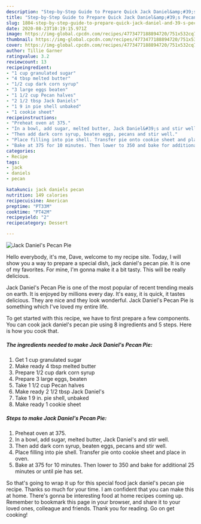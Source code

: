 ```yaml
---
description: "Step-by-Step Guide to Prepare Quick Jack Daniel&amp;#39;s Pecan Pie"
title: "Step-by-Step Guide to Prepare Quick Jack Daniel&amp;#39;s Pecan Pie"
slug: 1804-step-by-step-guide-to-prepare-quick-jack-daniel-and-39-s-pecan-pie
date: 2020-08-23T10:19:15.971Z
image: https://img-global.cpcdn.com/recipes/4773477188894720/751x532cq70/jack-daniels-pecan-pie-recipe-main-photo.jpg
thumbnail: https://img-global.cpcdn.com/recipes/4773477188894720/751x532cq70/jack-daniels-pecan-pie-recipe-main-photo.jpg
cover: https://img-global.cpcdn.com/recipes/4773477188894720/751x532cq70/jack-daniels-pecan-pie-recipe-main-photo.jpg
author: Tillie Garner
ratingvalue: 3.2
reviewcount: 13
recipeingredient:
- "1 cup granulated sugar"
- "4 tbsp melted butter"
- "1/2 cup dark corn syrup"
- "3 large eggs beaten"
- "1 1/2 cup Pecan halves"
- "2 1/2 tbsp Jack Daniels"
- "1 9 in pie shell unbaked"
- "1 cookie sheet"
recipeinstructions:
- "Preheat oven at 375."
- "In a bowl, add sugar, melted butter, Jack Daniel&#39;s and stir well."
- "Then add dark corn syrup, beaten eggs, pecans and stir well."
- "Place filling into pie shell. Transfer pie onto cookie sheet and place in oven."
- "Bake at 375 for 10 minutes. Then lower to 350 and bake for additional 25 minutes or until pie has set."
categories:
- Recipe
tags:
- jack
- daniels
- pecan

katakunci: jack daniels pecan 
nutrition: 149 calories
recipecuisine: American
preptime: "PT33M"
cooktime: "PT42M"
recipeyield: "2"
recipecategory: Dessert

---
```



![Jack Daniel&#39;s Pecan Pie](https://img-global.cpcdn.com/recipes/4773477188894720/751x532cq70/jack-daniels-pecan-pie-recipe-main-photo.jpg)

Hello everybody, it's me, Dave, welcome to my recipe site. Today, I will show you a way to prepare a special dish, jack daniel&#39;s pecan pie. It is one of my favorites. For mine, I'm gonna make it a bit tasty. This will be really delicious.



Jack Daniel&#39;s Pecan Pie is one of the most popular of recent trending meals on earth. It is enjoyed by millions every day. It's easy, it is quick, it tastes delicious. They are nice and they look wonderful. Jack Daniel&#39;s Pecan Pie is something which I've loved my entire life.


To get started with this recipe, we have to first prepare a few components. You can cook jack daniel&#39;s pecan pie using 8 ingredients and 5 steps. Here is how you cook that.

<!--inarticleads1-->

##### The ingredients needed to make Jack Daniel&#39;s Pecan Pie:

1. Get 1 cup granulated sugar
1. Make ready 4 tbsp melted butter
1. Prepare 1/2 cup dark corn syrup
1. Prepare 3 large eggs, beaten
1. Take 1 1/2 cup Pecan halves
1. Make ready 2 1/2 tbsp Jack Daniel&#39;s
1. Take 1 9 in. pie shell, unbaked
1. Make ready 1 cookie sheet




<!--inarticleads2-->

##### Steps to make Jack Daniel&#39;s Pecan Pie:

1. Preheat oven at 375.
1. In a bowl, add sugar, melted butter, Jack Daniel&#39;s and stir well.
1. Then add dark corn syrup, beaten eggs, pecans and stir well.
1. Place filling into pie shell. Transfer pie onto cookie sheet and place in oven.
1. Bake at 375 for 10 minutes. Then lower to 350 and bake for additional 25 minutes or until pie has set.




So that's going to wrap it up for this special food jack daniel&#39;s pecan pie recipe. Thanks so much for your time. I am confident that you can make this at home. There's gonna be interesting food at home recipes coming up. Remember to bookmark this page in your browser, and share it to your loved ones, colleague and friends. Thank you for reading. Go on get cooking!
